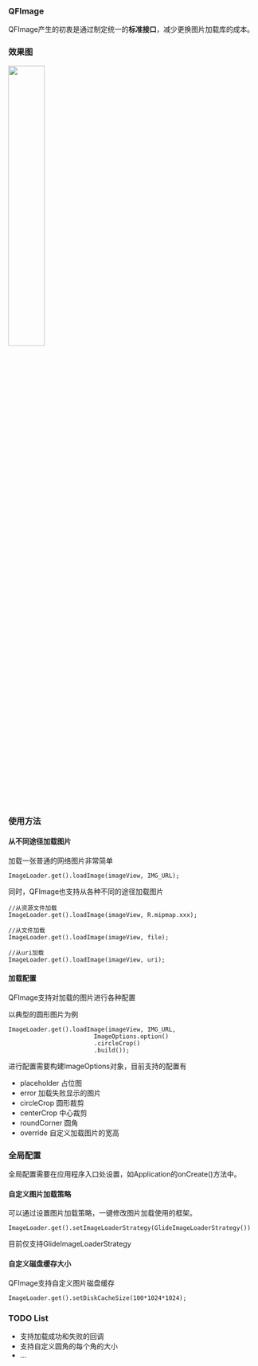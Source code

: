### QFImage
QFImage产生的初衷是通过制定统一的**标准接口**，减少更换图片加载库的成本。

### 效果图
<img src="https://i.loli.net/2019/03/03/5c7be63fd0604.gif" width="38%" />

### 使用方法

#### 从不同途径加载图片
加载一张普通的网络图片非常简单
```
ImageLoader.get().loadImage(imageView, IMG_URL);
```

同时，QFImage也支持从各种不同的途径加载图片
```
//从资源文件加载
ImageLoader.get().loadImage(imageView, R.mipmap.xxx);

//从文件加载
ImageLoader.get().loadImage(imageView, file);

//从uri加载
ImageLoader.get().loadImage(imageView, uri);
```

#### 加载配置
QFImage支持对加载的图片进行各种配置

以典型的圆形图片为例

```
ImageLoader.get().loadImage(imageView, IMG_URL,
                        ImageOptions.option()
                        .circleCrop()
                        .build());
```
进行配置需要构建ImageOptions对象，目前支持的配置有
 - placeholder 占位图
 - error 加载失败显示的图片
 - circleCrop 圆形裁剪
 - centerCrop 中心裁剪
 - roundCorner 圆角
 - override 自定义加载图片的宽高

### 全局配置
全局配置需要在应用程序入口处设置，如Application的onCreate()方法中。
#### 自定义图片加载策略
可以通过设置图片加载策略，一键修改图片加载使用的框架。
```
ImageLoader.get().setImageLoaderStrategy(GlideImageLoaderStrategy())

```
目前仅支持GlideImageLoaderStrategy

#### 自定义磁盘缓存大小
QFImage支持自定义图片磁盘缓存
```
ImageLoader.get().setDiskCacheSize(100*1024*1024);
```

### TODO List
 - 支持加载成功和失败的回调
 - 支持自定义圆角的每个角的大小
 - ...